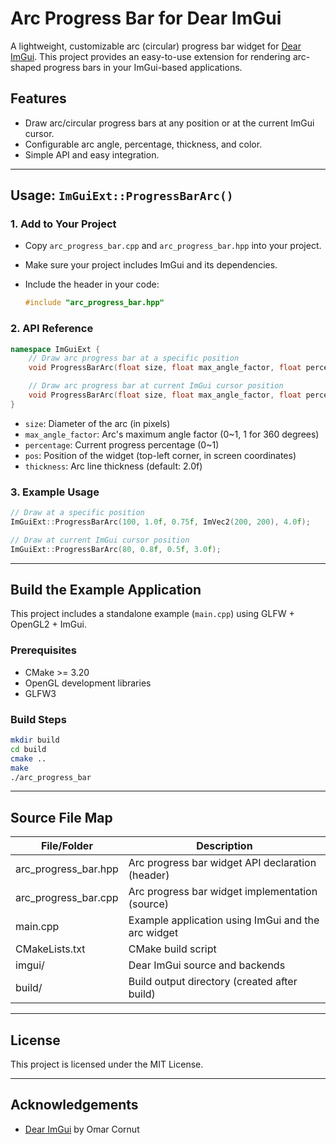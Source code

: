 # Arc Progress Bar for Dear ImGui

A lightweight, customizable arc (circular) progress bar widget for [Dear ImGui](https://github.com/ocornut/imgui). This project provides an easy-to-use extension for rendering arc-shaped progress bars in your ImGui-based applications.

## Features
- Draw arc/circular progress bars at any position or at the current ImGui cursor.
- Configurable arc angle, percentage, thickness, and color.
- Simple API and easy integration.

---

## Usage: `ImGuiExt::ProgressBarArc()`

### 1. Add to Your Project
- Copy `arc_progress_bar.cpp` and `arc_progress_bar.hpp` into your project.
- Make sure your project includes ImGui and its dependencies.
- Include the header in your code:
  
  ```cpp
  #include "arc_progress_bar.hpp"
  ```

### 2. API Reference

```cpp
namespace ImGuiExt {
    // Draw arc progress bar at a specific position
    void ProgressBarArc(float size, float max_angle_factor, float percentage, ImVec2 pos, float thickness = 2.0f);

    // Draw arc progress bar at current ImGui cursor position
    void ProgressBarArc(float size, float max_angle_factor, float percentage, float thickness = 2.0f);
}
```

- `size`: Diameter of the arc (in pixels)
- `max_angle_factor`: Arc's maximum angle factor (0~1, 1 for 360 degrees)
- `percentage`: Current progress percentage (0~1)
- `pos`: Position of the widget (top-left corner, in screen coordinates)
- `thickness`: Arc line thickness (default: 2.0f)

### 3. Example Usage

```cpp
// Draw at a specific position
ImGuiExt::ProgressBarArc(100, 1.0f, 0.75f, ImVec2(200, 200), 4.0f);

// Draw at current ImGui cursor position
ImGuiExt::ProgressBarArc(80, 0.8f, 0.5f, 3.0f);
```

---

## Build the Example Application

This project includes a standalone example (`main.cpp`) using GLFW + OpenGL2 + ImGui.

### Prerequisites
- CMake >= 3.20
- OpenGL development libraries
- GLFW3

### Build Steps

```sh
mkdir build
cd build
cmake ..
make
./arc_progress_bar
```

---

## Source File Map

| File/Folder         | Description                                              |
|---------------------|---------------------------------------------------------|
| arc_progress_bar.hpp| Arc progress bar widget API declaration (header)        |
| arc_progress_bar.cpp| Arc progress bar widget implementation (source)         |
| main.cpp            | Example application using ImGui and the arc widget      |
| CMakeLists.txt      | CMake build script                                      |
| imgui/              | Dear ImGui source and backends                          |
| build/              | Build output directory (created after build)            |

---

## License

This project is licensed under the MIT License.

---

## Acknowledgements
- [Dear ImGui](https://github.com/ocornut/imgui) by Omar Cornut
